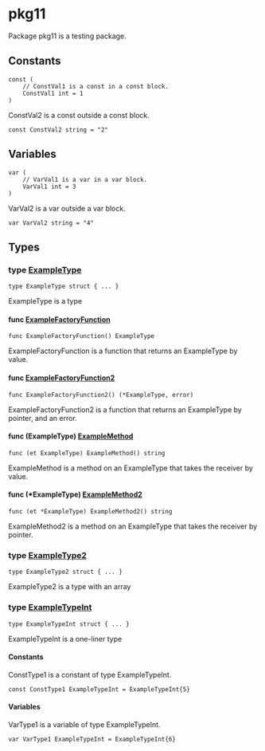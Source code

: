 # pkg11

Package pkg11 is a testing package.

## Constants

```golang
const (
    // ConstVal1 is a const in a const block.
    ConstVal1 int = 1
)
```

ConstVal2 is a const outside a const block.

```golang
const ConstVal2 string = "2"
```

## Variables

```golang
var (
    // VarVal1 is a var in a var block.
    VarVal1 int = 3
)
```

VarVal2 is a var outside a var block.

```golang
var VarVal2 string = "4"
```

## Types

### type [ExampleType](/pkg.go#L21)

`type ExampleType struct { ... }`

ExampleType is a type

#### func [ExampleFactoryFunction](/pkg.go#L42)

`func ExampleFactoryFunction() ExampleType`

ExampleFactoryFunction is a function that returns an ExampleType by value.

#### func [ExampleFactoryFunction2](/pkg.go#L50)

`func ExampleFactoryFunction2() (*ExampleType, error)`

ExampleFactoryFunction2 is a function that returns an ExampleType by pointer, and an error.

#### func (ExampleType) [ExampleMethod](/pkg.go#L58)

`func (et ExampleType) ExampleMethod() string`

ExampleMethod is a method on an ExampleType that takes the receiver by value.

#### func (*ExampleType) [ExampleMethod2](/pkg.go#L63)

`func (et *ExampleType) ExampleMethod2() string`

ExampleMethod2 is a method on an ExampleType that takes the receiver by pointer.

### type [ExampleType2](/pkg.go#L27)

`type ExampleType2 struct { ... }`

ExampleType2 is a type with an array

### type [ExampleTypeInt](/pkg.go#L33)

`type ExampleTypeInt struct { ... }`

ExampleTypeInt is a one-liner type

#### Constants

ConstType1 is a constant of type ExampleTypeInt.

```golang
const ConstType1 ExampleTypeInt = ExampleTypeInt{5}
```

#### Variables

VarType1 is a variable of type ExampleTypeInt.

```golang
var VarType1 ExampleTypeInt = ExampleTypeInt{6}
```
